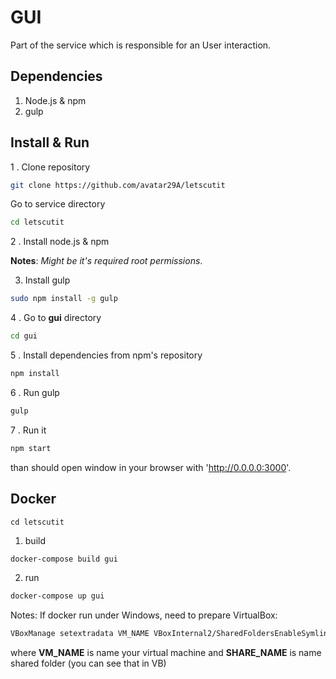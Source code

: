 # GUI

Part of the service which is responsible for an User interaction.

## Dependencies

1. Node.js & npm
2. gulp

## Install & Run

1 . Clone repository

```sh
git clone https://github.com/avatar29A/letscutit
```

Go to service directory

```sh
cd letscutit
```

2 . Install node.js & npm

**Notes**: *Might be it's required root permissions*.

3. Install gulp

```sh
sudo npm install -g gulp 
```

4 . Go to **gui** directory

```sh
cd gui
```

5 . Install dependencies from npm's repository

```sh
npm install
```

6 . Run gulp

```sh
gulp
```

7 . Run it

```sh
npm start
```

than should open window in your browser with 'http://0.0.0.0:3000'.

## Docker

```
cd letscutit
```

1. build

```sh
docker-compose build gui
```

2. run

```sh
docker-compose up gui
```

Notes: If docker run under Windows, need to prepare VirtualBox:

```sh
VBoxManage setextradata VM_NAME VBoxInternal2/SharedFoldersEnableSymlinksCreate/SHARE_NAME 1
```

where **VM_NAME** is name your virtual machine and **SHARE_NAME** is name shared folder (you can see that in VB)